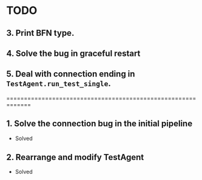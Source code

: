 # TODO

## 3. Print BFN type.

## 4. Solve the bug in graceful restart

## 5. Deal with connection ending in `TestAgent.run_test_single`.

=============================================================

## 1. Solve the connection bug in the initial pipeline

- Solved

## 2. Rearrange and modify TestAgent

- Solved
